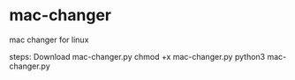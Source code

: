 # mac-changer
mac changer for linux

steps:
 Download mac-changer.py 
 chmod +x mac-changer.py
 python3 mac-changer.py
